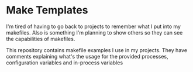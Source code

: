 # Make Templates

I'm tired of having to go back to projects to remember what I put into my makefiles. Also is something I'm planning to show others so they can see the capabilities of makefiles.

This repository contains makefile examples I use in my projects. They have comments explaining what's the usage for the provided processes, configuration variables and in-process variables